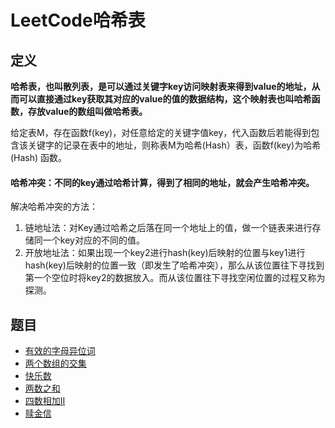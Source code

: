 # LeetCode哈希表
## 定义
**哈希表，也叫散列表，是可以通过关键字key访问映射表来得到value的地址，从而可以直接通过key获取其对应的value的值的数据结构，这个映射表也叫哈希函数，存放value的数组叫做哈希表。**

给定表M，存在函数f(key)，对任意给定的关键字值key，代入函数后若能得到包含该关键字的记录在表中的地址，则称表M为哈希(Hash）表，函数f(key)为哈希(Hash) 函数。

#### 哈希冲突：不同的key通过哈希计算，得到了相同的地址，就会产生哈希冲突。
解决哈希冲突的方法：
1. 链地址法：对Key通过哈希之后落在同一个地址上的值，做一个链表来进行存储同一个key对应的不同的值。
2. 开放地址法：如果出现一个key2进行hash(key)后映射的位置与key1进行hash(key)后映射的位置一致（即发生了哈希冲突），那么从该位置往下寻找到第一个空位时将key2的数据放入。而从该位置往下寻找空闲位置的过程又称为探测。

## 题目
* [有效的字母异位词](有效的字母异位词.md)
* [两个数组的交集](两个数组的交集.md)
* [快乐数](快乐数.md)
* [两数之和](两数之和.md)
* [四数相加II](四数相加II.md)
* [赎金信](赎金信.md)
